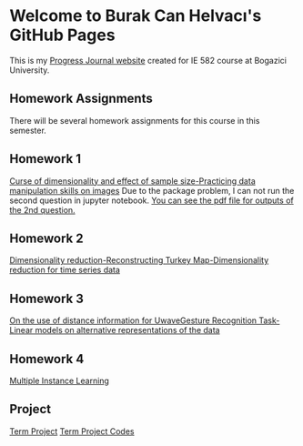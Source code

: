 # Welcome to Burak Can Helvacı's GitHub Pages
This is my [Progress Journal website](https://bu-ie-582.github.io/fall21-helvaciburakcan/) created for IE 582 course at Bogazici University.

## Homework Assignments

There will be several homework assignments for this course in this semester.

## Homework 1
[Curse of dimensionality and effect of sample size-Practicing data manipulation skills on images](https://bu-ie-582.github.io/fall21-helvaciburakcan/HW1/HW1.html)
Due to the package problem, I can not run the second question in jupyter notebook. [You can see the pdf file for outputs of the 2nd question.](https://bu-ie-582.github.io/fall21-helvaciburakcan/HW1/HW1-Q2.pdf)

## Homework 2
[Dimensionality reduction-Reconstructing Turkey Map-Dimensionality reduction for time series data](https://bu-ie-582.github.io/fall21-helvaciburakcan/HW2/HW2_2.html)

## Homework 3
[On the use of distance information for UwaveGesture Recognition Task-Linear models on alternative representations of the data](https://bu-ie-582.github.io/fall21-helvaciburakcan/HW3/HW3.html)

## Homework 4
[Multiple Instance Learning](https://bu-ie-582.github.io/fall21-helvaciburakcan/HW4/HW4.html)

## Project
[Term Project](https://bu-ie-582.github.io/fall21-helvaciburakcan/ProjectReport/IE582_ProjectReport_Group10.pdf)
[Term Project Codes](https://bu-ie-582.github.io/fall21-helvaciburakcan/Project/IE582Project.R)

